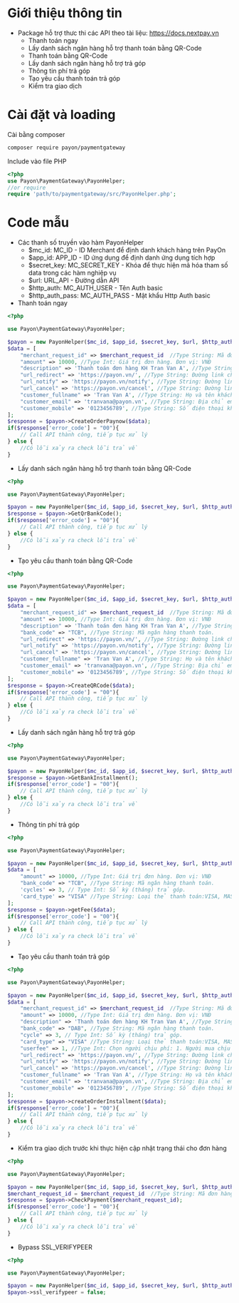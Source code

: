 # Giới thiệu thông tin
- Package  hỗ trợ thưc thi các API theo tài liệu: https://docs.nextpay.vn
    + Thanh toán ngay
    + Lấy danh sách ngân hàng hỗ trợ thanh toán bằng QR-Code
    + Thanh toán bằng QR-Code
    + Lấy danh sách ngân hàng hỗ trợ trả góp
    + Thông tin phí trả góp
    + Tạo yêu cầu thanh toán trả góp
    + Kiểm tra giao dịch
# Cài đặt và loading
Cài bằng composer
```sh
composer require payon/paymentgateway
```
Include vào file PHP
```php
<?php
use Payon\PaymentGateway\PayonHelper;
//or require
require 'path/to/paymentgateway/src/PayonHelper.php';
```
# Code mẫu
- Các thanh số truyền vào hàm PayonHelper
    + $mc_id: MC_ID - ID Merchant để định danh khách hàng trên PayOn
    + $app_id: APP_ID - ID ứng dụng để định danh ứng dụng tích hợp
    + $secret_key: MC_SECRET_KEY - Khóa để thực hiện mã hóa tham số data trong các hàm nghiệp vụ
    + $url: URL_API - Đường dẫn API
    + $http_auth: MC_AUTH_USER - Tên Auth basic
    + $http_auth_pass: MC_AUTH_PASS - Mật khẩu Http Auth basic
- Thanh toán ngay
```php
<?php

use Payon\PaymentGateway\PayonHelper;

$payon = new PayonHelper($mc_id, $app_id, $secret_key, $url, $http_auth, $http_auth_pass);
$data = [
    "merchant_request_id" => $merchant_request_id  //Type String: Mã đơn hàng Merchant được tạo từ yêu cầu thanh toán
    "amount" => 10000, //Type Int: Giá trị đơn hàng. Đơn vị: VNĐ
    "description" => 'Thanh toán đơn hàng KH Tran Van A', //Type String: Mô tả thông tin đơn hàng
    "url_redirect" => 'https://payon.vn/', //Type String: Đường link chuyển tiếp sau khi thực hiện thanh toán thành công
    "url_notify" => 'https://payon.vn/notify', //Type String: Đường link thông báo kết quả đơn hàng
    "url_cancel" => 'https://payon.vn/cancel', //Type String: Đường link chuyển tiếp khi khách hàng hủy thanh toán
    "customer_fullname" => 'Tran Van A', //Type String: Họ và tên khách hàng
    "customer_email" => 'tranvana@payon.vn', //Type String: Địa chỉ email khách hàng
    "customer_mobile" => '0123456789', //Type String: Số điện thoại khách hàng
];
$response = $payon->CreateOrderPaynow($data);
if($response['error_code'] = "00"){
    // Call API thành công, tiếp tục xử lý
} else {
    //Có lỗi xảy ra check lỗi trả về
}
```
- Lấy danh sách ngân hàng hỗ trợ thanh toán bằng QR-Code
```php
<?php

use Payon\PaymentGateway\PayonHelper;

$payon = new PayonHelper($mc_id, $app_id, $secret_key, $url, $http_auth, $http_auth_pass);
$response = $payon->GetQrBankCode();
if($response['error_code'] = "00"){
    // Call API thành công, tiếp tục xử lý
} else {
    //Có lỗi xảy ra check lỗi trả về
}
```
- Tạo yêu cầu thanh toán bằng QR-Code
```php
<?php

use Payon\PaymentGateway\PayonHelper;

$payon = new PayonHelper($mc_id, $app_id, $secret_key, $url, $http_auth, $http_auth_pass);
$data = [
    "merchant_request_id" => $merchant_request_id  //Type String: Mã đơn hàng Merchant được tạo từ yêu cầu thanh toán
    "amount" => 10000, //Type Int: Giá trị đơn hàng. Đơn vị: VNĐ
    "description" => 'Thanh toán đơn hàng KH Tran Van A', //Type String: Mô tả thông tin đơn hàng
    "bank_code" => "TCB", //Type String: Mã ngân hàng thanh toán.
    "url_redirect" => 'https://payon.vn/', //Type String: Đường link chuyển tiếp sau khi thực hiện thanh toán thành công
    "url_notify" => 'https://payon.vn/notify', //Type String: Đường link thông báo kết quả đơn hàng
    "url_cancel" => 'https://payon.vn/cancel', //Type String: Đường link chuyển tiếp khi khách hàng hủy thanh toán
    "customer_fullname" => 'Tran Van A', //Type String: Họ và tên khách hàng
    "customer_email" => 'tranvana@payon.vn', //Type String: Địa chỉ email khách hàng
    "customer_mobile" => '0123456789', //Type String: Số điện thoại khách hàng
];
$response = $payon->CreateQRCode($data);
if($response['error_code'] = "00"){
    // Call API thành công, tiếp tục xử lý
} else {
    //Có lỗi xảy ra check lỗi trả về
}
```
- Lấy danh sách ngân hàng hỗ trợ trả góp
```php
<?php

use Payon\PaymentGateway\PayonHelper;

$payon = new PayonHelper($mc_id, $app_id, $secret_key, $url, $http_auth, $http_auth_pass);
$response = $payon->GetBankInstallment();
if($response['error_code'] = "00"){
    // Call API thành công, tiếp tục xử lý
} else {
    //Có lỗi xảy ra check lỗi trả về
}
```
- Thông tin phí trả góp
```php
<?php

use Payon\PaymentGateway\PayonHelper;

$payon = new PayonHelper($mc_id, $app_id, $secret_key, $url, $http_auth, $http_auth_pass);
$data = [
    "amount" => 10000, //Type Int: Giá trị đơn hàng. Đơn vị: VNĐ
    "bank_code" => "TCB", //Type String: Mã ngân hàng thanh toán.
    'cycles' => 3, // Type Int: Số kỳ (tháng) trả góp.
    'card_type' => "VISA" //Type String: Loại thẻ thanh toán:VISA, MASTERCARD, JCB.
];
$response = $payon->getFee($data);
if($response['error_code'] = "00"){
    // Call API thành công, tiếp tục xử lý
} else {
    //Có lỗi xảy ra check lỗi trả về
}
```
- Tạo yêu cầu thanh toán trả góp
```php
<?php

use Payon\PaymentGateway\PayonHelper;

$payon = new PayonHelper($mc_id, $app_id, $secret_key, $url, $http_auth, $http_auth_pass);
$data = [
    "merchant_request_id" => $merchant_request_id  //Type String: Mã đơn hàng Merchant được tạo từ yêu cầu thanh toán
    "amount" => 10000, //Type Int: Giá trị đơn hàng. Đơn vị: VNĐ
    "description" => 'Thanh toán đơn hàng KH Tran Van A', //Type String: Mô tả thông tin đơn hàng
    "bank_code" => "DAB", //Type String: Mã ngân hàng thanh toán.
    "cycle" => 3, // Type Int: Số kỳ (tháng) trả góp.
    "card_type" => "VISA" //Type String: Loại thẻ thanh toán:VISA, MASTERCARD, JCB.
    "userfee" => 1, //Type Int:	Chọn người chịu phí: 1. Người mua chịu phí thanh toán 2. Người bán chịu phí thanh toán.
    "url_redirect" => 'https://payon.vn/', //Type String: Đường link chuyển tiếp sau khi thực hiện thanh toán thành công
    "url_notify" => 'https://payon.vn/notify', //Type String: Đường link thông báo kết quả đơn hàng
    "url_cancel" => 'https://payon.vn/cancel', //Type String: Đường link chuyển tiếp khi khách hàng hủy thanh toán
    "customer_fullname" => 'Tran Van A', //Type String: Họ và tên khách hàng
    "customer_email" => 'tranvana@payon.vn', //Type String: Địa chỉ email khách hàng
    "customer_mobile" => '0123456789', //Type String: Số điện thoại khách hàng
];
$response = $payon->createOrderInstallment($data);
if($response['error_code'] = "00"){
    // Call API thành công, tiếp tục xử lý
} else {
    //Có lỗi xảy ra check lỗi trả về
}
```
- Kiểm tra giao dịch trước khi thực hiện cập nhật trạng thái cho đơn hàng
```php
<?php

use Payon\PaymentGateway\PayonHelper;

$payon = new PayonHelper($mc_id, $app_id, $secret_key, $url, $http_auth, $http_auth_pass);
$merchant_request_id = $merchant_request_id  //Type String: Mã đơn hàng Merchant được tạo từ yêu cầu thanh toán
$response = $payon->CheckPayment($merchant_request_id);
if($response['error_code'] = "00"){
    // Call API thành công, tiếp tục xử lý
} else {
    //Có lỗi xảy ra check lỗi trả về
}
```
- Bypass SSL_VERIFYPEER
```php
<?php

use Payon\PaymentGateway\PayonHelper;

$payon = new PayonHelper($mc_id, $app_id, $secret_key, $url, $http_auth, $http_auth_pass);
$payon->ssl_verifypeer = false;

```
